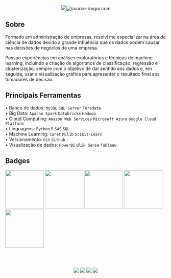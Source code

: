<p align = "center">
  <img src = href="https://imgur.com/uuxCv5s"><img src="https://imgur.com/4TRBdtF" title="source: imgur.com" /></a>
</p>

## Sobre

Formado em administração de empresas, resolvi me especializar na área de ciência de dados devido à grande influência que os dados podem causar nas decisões de negócios de uma empresa.

Possuo experiências em análises exploratórias e técnicas de machine learning, incluindo a criação de algoritmos de classificação, regressão e clusterização, sempre com o objetivo de dar sentido aos dados e, em seguida, usar a visualização gráfica para apresentar o resultado final aos tomadores de decisão.


## Principais Ferramentas

• Banco de dados: `MySQL` `SQL Server` `Teradata` <br>
• Big Data: `Apache Spark` `Databricks` `Hadoop` <br>
• Cloud Computing: `Amazon Web Services` `Microsoft Azure` `Google Cloud Platform` <br>
• Linguagens: `Python` `R` `SAS` `SQL` <br>
• Machine Learning: `Caret` `MLlib` `Scikit-Learn` <br>
• Versionamento: `Git` `Github` <br>
• Visualização de dados: `PowerBI` `Qlik Sense` `Tableau` <br>

## Badges

<p float="left">
<img src="https://i.imgur.com/AlNTJPb.png" width="120"/>
<img src="https://i.imgur.com/9lqcFbx.png" width="120"/>
<img src="https://i.imgur.com/ZxnWare.png" width="120"/>
<img src="https://i.imgur.com/hSraufF.png" width="120"/>
<img src="https://i.imgur.com/I9MdTCC.png" width="120"/>
</p>

<br></br>

<p align="center">
  <a href="mailto:rafaelfelippe_@hotmail.com" alt="Email">
  <img src="https://img.shields.io/badge/Microsoft_Outlook-0078D4?style=flat&logo=microsoft-outlook&logoColor=white" /></a>
  
  <a href="https://api.whatsapp.com/send?1=pt_BR&phone=5519996893190" alt="WhatsApp">
  <img src="https://img.shields.io/badge/-WhatsApp-25d366?style=flat&labelColor=25d366&logo=whatsapp&logoColor=white" /></a>

  <a href="https://www.linkedin.com/in/rafaelfelippe/" alt="Linkedin">
  <img src="https://img.shields.io/badge/-Linkedin-0e76a8?style=flat&logo=Linkedin&logoColor=white&link=" /></a>
  
  <a href="https://rafaelgfelippe.github.io/" alt="Portfólio">
  <img src="https://img.shields.io/badge/Portf%C3%B3lio-Rafael%20Felippe-blue" /></a>
</p>
